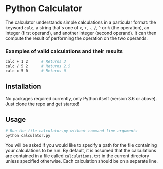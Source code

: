 # Python Calculator

The calculator understands simple calculations in a particular format: the keyword `calc`, a string that's one of `x`, `+`, `-`, `/`, `^` or `%` (the operation), an integer (first operand), and another integer (second operand). It can then compute the result of performing the operation on the two operands.

### Examples of valid calculations and their results
```bash
calc + 1 2      # Returns 3
calc / 5 2      # Returns 2.5
calc x 5 0      # Returns 0
```

## Installation

No packages required currently, only Python itself (version 3.6 or above). Just clone the repo and get started!

## Usage

```bash
# Run the file calculator.py without command line arguments
python calculator.py
```

You will be asked if you would like to specify a path for the file containing your calculations to be run. By default, it is assumed that the calculations are contained in a file called `calculations.txt` in the current directory unless specified otherwise. Each calculation should be on a separate line.
